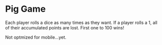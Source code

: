 # Pig Game
Each player rolls a dice as many times as they want. If a player rolls a 1, all of their accumulated points are lost. First one to 100 wins!

Not optmized for mobile...yet.
